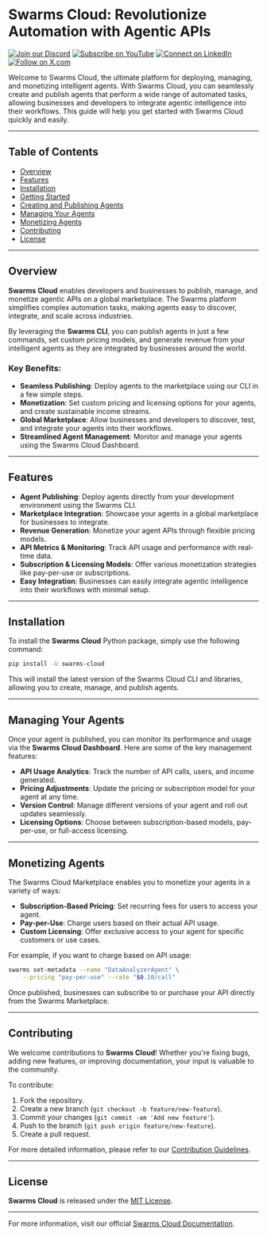 
# Swarms Cloud: Revolutionize Automation with Agentic APIs


[![Join our Discord](https://img.shields.io/badge/Discord-Join%20our%20server-5865F2?style=for-the-badge&logo=discord&logoColor=white)](https://discord.gg/agora-999382051935506503) [![Subscribe on YouTube](https://img.shields.io/badge/YouTube-Subscribe-red?style=for-the-badge&logo=youtube&logoColor=white)](https://www.youtube.com/@kyegomez3242) [![Connect on LinkedIn](https://img.shields.io/badge/LinkedIn-Connect-blue?style=for-the-badge&logo=linkedin&logoColor=white)](https://www.linkedin.com/in/kye-g-38759a207/) [![Follow on X.com](https://img.shields.io/badge/X.com-Follow-1DA1F2?style=for-the-badge&logo=x&logoColor=white)](https://x.com/kyegomezb)

Welcome to Swarms Cloud, the ultimate platform for deploying, managing, and monetizing intelligent agents. With Swarms Cloud, you can seamlessly create and publish agents that perform a wide range of automated tasks, allowing businesses and developers to integrate agentic intelligence into their workflows. This guide will help you get started with Swarms Cloud quickly and easily.

---

## Table of Contents

- [Overview](#overview)
- [Features](#features)
- [Installation](#installation)
- [Getting Started](#getting-started)
- [Creating and Publishing Agents](#creating-and-publishing-agents)
- [Managing Your Agents](#managing-your-agents)
- [Monetizing Agents](#monetizing-agents)
- [Contributing](#contributing)
- [License](#license)

---


## Overview

**Swarms Cloud** enables developers and businesses to publish, manage, and monetize agentic APIs on a global marketplace. The Swarms platform simplifies complex automation tasks, making agents easy to discover, integrate, and scale across industries.

By leveraging the **Swarms CLI**, you can publish agents in just a few commands, set custom pricing models, and generate revenue from your intelligent agents as they are integrated by businesses around the world.

### Key Benefits:

- **Seamless Publishing**: Deploy agents to the marketplace using our CLI in a few simple steps.
- **Monetization**: Set custom pricing and licensing options for your agents, and create sustainable income streams.
- **Global Marketplace**: Allow businesses and developers to discover, test, and integrate your agents into their workflows.
- **Streamlined Agent Management**: Monitor and manage your agents using the Swarms Cloud Dashboard.

---

## Features

- **Agent Publishing**: Deploy agents directly from your development environment using the Swarms CLI.
- **Marketplace Integration**: Showcase your agents in a global marketplace for businesses to integrate.
- **Revenue Generation**: Monetize your agent APIs through flexible pricing models.
- **API Metrics & Monitoring**: Track API usage and performance with real-time data.
- **Subscription & Licensing Models**: Offer various monetization strategies like pay-per-use or subscriptions.
- **Easy Integration**: Businesses can easily integrate agentic intelligence into their workflows with minimal setup.

---

## Installation

To install the **Swarms Cloud** Python package, simply use the following command:

```bash
pip install -U swarms-cloud
```

This will install the latest version of the Swarms Cloud CLI and libraries, allowing you to create, manage, and publish agents.
<!-- 
---

## Getting Started

### 1. Initialize Your Project

After installing the Swarms Cloud package, you can start by initializing your project using the following command:

```bash
swarms init --project "MyFirstAgent"
```

This will create a new directory and scaffold the basic structure needed to create your first agent.

### 2. Creating an Agent

Build your agent using any framework of your choice. Swarms Cloud supports a variety of frameworks and languages, making it easy to integrate any existing agent into the marketplace.

For example, if you're using the Swarms framework, you can start building your agent like this:

```python
# Example of a basic agent implementation
class MyAgent:
    def process(self, input_data):
        # Your agent logic goes here
        return {"response": "Hello from MyAgent!"}
```

### 3. Set Metadata for Your Agent

To publish an agent, you need to define the metadata, such as the agent's description, pricing model, and category.

```bash
swarms set-metadata --name "MyFirstAgent" \
    --description "An agent for automating customer support" \
    --pricing "subscription" --rate "$50/month"
```

### 4. Publish Your Agent

Once your agent is ready, publish it to the marketplace with a single command:

```bash
swarms publish
```

This will deploy your agent to the **Swarms Cloud Marketplace**, where it will be globally accessible for businesses to discover and integrate. -->

---

## Managing Your Agents

Once your agent is published, you can monitor its performance and usage via the **Swarms Cloud Dashboard**. Here are some of the key management features:

- **API Usage Analytics**: Track the number of API calls, users, and income generated.
- **Pricing Adjustments**: Update the pricing or subscription model for your agent at any time.
- **Version Control**: Manage different versions of your agent and roll out updates seamlessly.
- **Licensing Options**: Choose between subscription-based models, pay-per-use, or full-access licensing.

---

## Monetizing Agents

The Swarms Cloud Marketplace enables you to monetize your agents in a variety of ways:

- **Subscription-Based Pricing**: Set recurring fees for users to access your agent.
- **Pay-per-Use**: Charge users based on their actual API usage.
- **Custom Licensing**: Offer exclusive access to your agent for specific customers or use cases.
  
For example, if you want to charge based on API usage:

```bash
swarms set-metadata --name "DataAnalyzerAgent" \
    --pricing "pay-per-use" --rate "$0.10/call"
```

Once published, businesses can subscribe to or purchase your API directly from the Swarms Marketplace.

---

## Contributing

We welcome contributions to **Swarms Cloud**! Whether you're fixing bugs, adding new features, or improving documentation, your input is valuable to the community.

To contribute:

1. Fork the repository.
2. Create a new branch (`git checkout -b feature/new-feature`).
3. Commit your changes (`git commit -am 'Add new feature'`).
4. Push to the branch (`git push origin feature/new-feature`).
5. Create a pull request.

For more detailed information, please refer to our [Contribution Guidelines](CONTRIBUTING.md).

---

## License

**Swarms Cloud** is released under the [MIT License](LICENSE).

---

For more information, visit our official [Swarms Cloud Documentation](https://docs.swarms.world).

